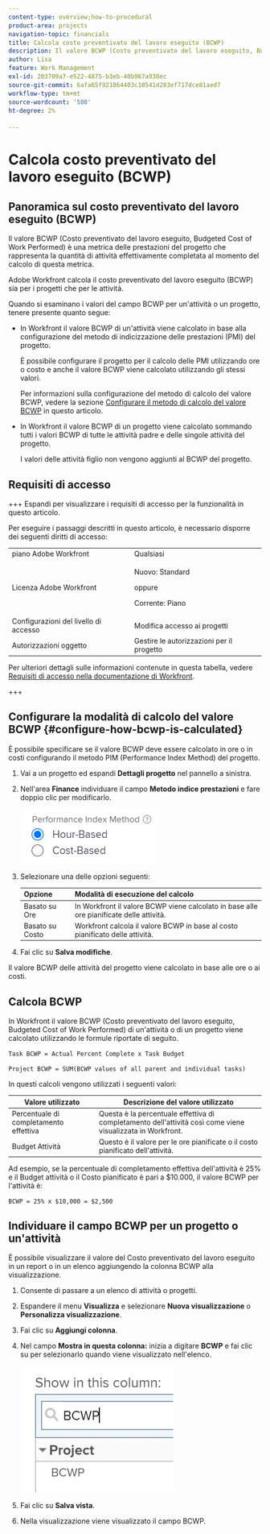 ```yaml
---
content-type: overview;how-to-procedural
product-area: projects
navigation-topic: financials
title: Calcola costo preventivato del lavoro eseguito (BCWP)
description: Il valore BCWP (Costo preventivato del lavoro eseguito, Budgeted Cost of Work Performed) è una metrica delle prestazioni del progetto che rappresenta la quantità di attività effettivamente completata al momento del calcolo di questa metrica.
author: Lisa
feature: Work Management
exl-id: 203709a7-e522-4875-b3eb-40b967a938ec
source-git-commit: 6afa65f921864403c10541d283ef717dce81aed7
workflow-type: tm+mt
source-wordcount: '588'
ht-degree: 2%

---
```


# Calcola costo preventivato del lavoro eseguito (BCWP)

## Panoramica sul costo preventivato del lavoro eseguito (BCWP)

Il valore BCWP (Costo preventivato del lavoro eseguito, Budgeted Cost of Work Performed) è una metrica delle prestazioni del progetto che rappresenta la quantità di attività effettivamente completata al momento del calcolo di questa metrica.

Adobe Workfront calcola il costo preventivato del lavoro eseguito (BCWP) sia per i progetti che per le attività.

Quando si esaminano i valori del campo BCWP per un&#39;attività o un progetto, tenere presente quanto segue:

* In Workfront il valore BCWP di un&#39;attività viene calcolato in base alla configurazione del metodo di indicizzazione delle prestazioni (PMI) del progetto.

  È possibile configurare il progetto per il calcolo delle PMI utilizzando ore o costo e anche il valore BCWP viene calcolato utilizzando gli stessi valori.

  Per informazioni sulla configurazione del metodo di calcolo del valore BCWP, vedere la sezione [Configurare il metodo di calcolo del valore BCWP](#configure-how-bcwp-is-calculated) in questo articolo.

* In Workfront il valore BCWP di un progetto viene calcolato sommando tutti i valori BCWP di tutte le attività padre e delle singole attività del progetto.

  I valori delle attività figlio non vengono aggiunti al BCWP del progetto.

## Requisiti di accesso

+++ Espandi per visualizzare i requisiti di accesso per la funzionalità in questo articolo.

Per eseguire i passaggi descritti in questo articolo, è necessario disporre dei seguenti diritti di accesso:

<table style="table-layout:auto"> 
 <col> 
 <col> 
 <tbody> 
  <tr> 
   <td role="rowheader">piano Adobe Workfront</td> 
   <td>Qualsiasi</td> 
  </tr> 
  <tr> 
   <td role="rowheader">Licenza Adobe Workfront</td> 
   <td>
   <p>Nuovo: Standard</p>
   <p>oppure</p>
   <p>Corrente: Piano</p></td> 
  </tr> 
  <tr> 
   <td role="rowheader">Configurazioni del livello di accesso</td> 
   <td>Modifica accesso ai progetti</td> 
  </tr> 
  <tr> 
   <td role="rowheader">Autorizzazioni oggetto</td> 
   <td>Gestire le autorizzazioni per il progetto</td> 
  </tr> 
 </tbody> 
</table>

Per ulteriori dettagli sulle informazioni contenute in questa tabella, vedere [Requisiti di accesso nella documentazione di Workfront](/help/quicksilver/administration-and-setup/add-users/access-levels-and-object-permissions/access-level-requirements-in-documentation.md).

+++

## Configurare la modalità di calcolo del valore BCWP {#configure-how-bcwp-is-calculated}

È possibile specificare se il valore BCWP deve essere calcolato in ore o in costi configurando il metodo PIM (Performance Index Method) del progetto.

1. Vai a un progetto ed espandi **Dettagli progetto** nel pannello a sinistra.
1. Nell&#39;area **Finance** individuare il campo **Metodo indice prestazioni** e fare doppio clic per modificarlo.

   ![](assets/pim-options-hour-cost-based-nwe.png)

1. Selezionare una delle opzioni seguenti:

   | Opzione | Modalità di esecuzione del calcolo |
   |---|---|
   | Basato su Ore | In Workfront il valore BCWP viene calcolato in base alle ore pianificate delle attività. |
   | Basato su Costo | Workfront calcola il valore BCWP in base al costo pianificato delle attività. |

1. Fai clic su **Salva modifiche**.

Il valore BCWP delle attività del progetto viene calcolato in base alle ore o ai costi.

## Calcola BCWP

In Workfront il valore BCWP (Costo preventivato del lavoro eseguito, Budgeted Cost of Work Performed) di un&#39;attività o di un progetto viene calcolato utilizzando le formule riportate di seguito.

```
Task BCWP = Actual Percent Complete x Task Budget
```

```
Project BCWP = SUM(BCWP values of all parent and individual tasks)
```

In questi calcoli vengono utilizzati i seguenti valori:

| Valore utilizzato | Descrizione del valore utilizzato |
|---|---|
| Percentuale di completamento effettiva | Questa è la percentuale effettiva di completamento dell&#39;attività così come viene visualizzata in Workfront. |
| Budget Attività | Questo è il valore per le ore pianificate o il costo pianificato dell&#39;attività. |

Ad esempio, se la percentuale di completamento effettiva dell&#39;attività è 25% e il Budget attività o il Costo pianificato è pari a $10.000, il valore BCWP per l&#39;attività è:

```
BCWP = 25% x $10,000 = $2,500
```

## Individuare il campo BCWP per un progetto o un&#39;attività

È possibile visualizzare il valore del Costo preventivato del lavoro eseguito in un report o in un elenco aggiungendo la colonna BCWP alla visualizzazione.

1. Consente di passare a un elenco di attività o progetti.
1. Espandere il menu **Visualizza** e selezionare **Nuova visualizzazione** o **Personalizza visualizzazione**.

1. Fai clic su **Aggiungi colonna**.
1. Nel campo **Mostra in questa colonna:** inizia a digitare **BCWP** e fai clic su per selezionarlo quando viene visualizzato nell&#39;elenco.

   ![](assets/bcwp-project-view.png)

1. Fai clic su **Salva vista**.
1. Nella visualizzazione viene visualizzato il campo BCWP.
